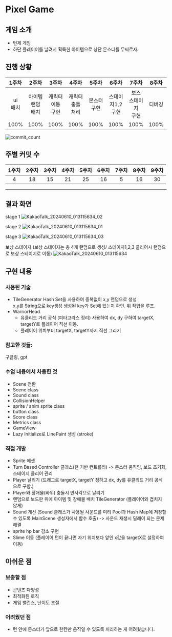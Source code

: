 Pixel Game
=============
## 게임 소개
+ 턴제 게임
+ 하단 플레이어를 날려서 획득한 아이템으로 상단 몬스터를 무찌르자.
## 진행 상황
| 1주차   | 2주차       | 3주차        | 4주차         | 5주차     | 6주차            | 7주차          | 8주차  | 9주차  |
|:-------:|:-----------:|:------------:|:-------------:|:---------:|:----------------:|:--------------:|:------:|:------:|
| ui<br>배치  | 아이템<br>랜덤 배치 | 캐릭터 이동<br>구현 | 캐릭터<br>충돌 처리 | 몬스터<br>구현 | 스테이지1,2<br>구현 | 보스 스테이지<br>구현 |디버깅|디버깅|
| 100%  | 100% | 100% | 100% |100% | 100% | 100% | 100% | 100% |


![commit_count](https://github.com/ojh6507/SPGTermProject/assets/45549589/956e1025-35a6-43e5-85b7-36ac1236379a)



## 주별 커밋 수
| 1주차   | 2주차       | 3주차        | 4주차         | 5주차     | 6주차            | 7주차          | 8주차  | 9주차  |
|:-------:|:-----------:|:------------:|:-------------:|:---------:|:----------------:|:--------------:|:------:|:------:|
| 4  | 18 | 15 | 21 | 25 | 16 |5 |16|30
*******
##  결과 화면
stage 1
![KakaoTalk_20240610_013115634_02](https://github.com/ojh6507/SPGTermProject/assets/45549589/47839139-e988-426a-8884-d74257b5fb3b)

stage 2
![KakaoTalk_20240610_013115634_01](https://github.com/ojh6507/SPGTermProject/assets/45549589/727120fb-3889-4484-a2c9-0b87d2650a48)

stage 3
![KakaoTalk_20240610_013115634_03](https://github.com/ojh6507/SPGTermProject/assets/45549589/903d2d53-bbd4-4db5-b300-55fc076f9a8a)

보상 스테이지 (보상 스테이지는 총 4개 랜덤으로 생성/ 스테이지1,2,3 클리어시 랜덤으로 보상 스테이지로 이동) 
![KakaoTalk_20240610_013115634](https://github.com/ojh6507/SPGTermProject/assets/45549589/4034b3dd-40d0-44c4-9f52-5935cb5b2fa5)

## 구현 내용
### 사용된 기술
+ TileGenerator
  Hash Set을 사용하여 중복없이 x,y 랜덤으로 생성  
  x,y를 String으로 key생성
  생성된 key가 Set에 있는지 확인.
  위 작업을 루프.
+ WarriorHead
  + 유클리드 거리 공식 (피타고라스 정리) 사용하여 dx, dy 구하여 targetX, targetY로 플레이어 직선 이동.
  + 플레이어 위치부터 targetX, targetY까지 직선 그리기
### 참고한 것들:
구글링, gpt
### 수업 내용에서 차용한 것
+ Scene 전환
+ Scene class
+ Sound class
+ CollisionHelper
+ sprite / anim sprite class
+ button class
+ Score class
+ Metrics class
+ GameView
+ Lazy Initialize로 LinePaint 생성 (stroke)

### 직접 개발
+ Sprite 에셋
+ Turn Based Controller 클래스(턴 기반 컨트롤러) -> 몬스터 움직임, 보드 초기화, 스테이지 클리어 관리
+ Player 날리기 (드래그로 targetX, targetY 정하고 dx, dy를 유클리드 거리 공식으로 구함.)
+ Player와 장애물(바위) 충돌시 반사각으로 날리기
+ 랜덤으로  보드판 위에 아이템 및 장애물 배치 TileGenerator (플레이어와 겹치지 않게)
+ Sound 개선 (Sound 클래스가 사용될 사운드를 미리 Pool과 Hash Map에 저장할 수 있도록 MainScene 생성자에서 함수 호출) -> 사운드 재생시 딜레이 되는 문제 해결
+ sprite hp bar 감소 구현
+ Slime 이동 (플레이어 턴이 끝나면 자기 위치보다 앞인 x값을 targetX로 설정하여 이동)

## 아쉬운 점
### 보충할 점
+ 콘텐츠 다양성
+ 최적화된 로직
+ 게임 밸런스, 난이도 조절
### 어려웠던 점
+ 턴 안에 몬스터가 앞으로 한칸만 움직일 수 있도록 처리하는 게 어려웠습니다.

